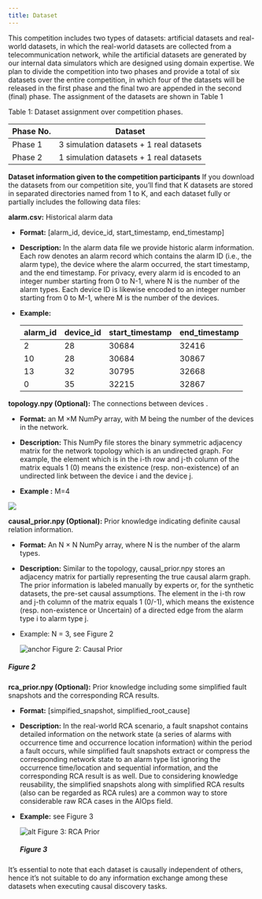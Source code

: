 ```yaml
---
title: Dataset
---
```


This competition includes two types of datasets: artificial datasets and real-world datasets, in which the real-world datasets are collected from a telecommunication network, while the artificial datasets are generated by our internal data simulators which are designed using domain expertise. We plan to divide the competition into two phases and provide a total of six datasets over the entire competition, in which four of the datasets will be released in the first phase and the final two are appended in the second (final) phase. The assignment of the datasets are shown in Table 1

Table 1: Dataset assignment over competition phases.

| Phase No. | Dataset                                 |
| --------- | --------------------------------------- |
| Phase 1   | 3 simulation datasets + 1 real datasets |
| Phase 2   | 1 simulation datasets + 1 real datasets |

**Dataset information given to the competition participants** If you download the datasets from our competition site, you’ll find that K datasets are stored in separated directories named from 1 to K, and each dataset fully or partially includes the following data files:

**alarm.csv:** Historical alarm data

+ **Format:** \[alarm\_id, device\_id, start\_timestamp, end\_timestamp\]

+ **Description:** In the alarm data file we provide historic alarm information. Each row denotes an alarm record which contains the alarm ID (i.e., the alarm type), the device where the alarm occurred, the start timestamp, and the end timestamp. For privacy, every alarm id is encoded to an integer number starting from 0 to N-1, where N is the number of the alarm types. Each device ID is likewise encoded to an integer number starting from 0 to M-1, where M is the number of the devices.

+ **Example:**

  | alarm\_id | device\_id | start\_timestamp | end\_timestamp |
  | --------- | ---------- | ---------------- | -------------- |
  | 2         | 28         | 30684            | 32416          |
  | 10        | 28         | 30684            | 30867          |
  | 13        | 32         | 30795            | 32668          |
  | 0         | 35         | 32215            | 32867          |

**topology.npy (Optional):** The connections between devices .

+ **Format:** an M ×M NumPy array, with M being the number of the devices in the network.

+ **Description:** This NumPy file stores the binary symmetric adjacency matrix for the network topology which is an undirected graph. For example, the element which is in the i-th row and j-th column of the matrix equals 1 (0) means the existence (resp. non-existence) of an undirected link between the device i and the device j.

+ **Example :** M=4

![](../assets/img/matrix.png)

**causal\_prior.npy (Optional):** Prior knowledge indicating definite causal relation information.

+ **Format:** An N × N NumPy array, where N is the number of the alarm types.

+ **Description:** Similar to the topology, causal\_prior.npy stores an adjacency matrix for partially representing the true causal alarm graph. The prior information is labeled manually by experts or, for the synthetic datasets, the pre-set causal assumptions. The element in the i-th row and j-th column of the matrix equals 1 (0/-1), which means the existence (resp. non-existence or Uncertain) of a directed edge from the alarm type i to alarm type j.

+ Example: N = 3, see Figure 2  

  ![anchor Figure 2: Causal Prior](../assets/img/causal_prior.png "Figure 2: Causal Prior")

##### Figure 2

**rca\_prior.npy (Optional):** Prior knowledge including some simplified fault snapshots and the corresponding RCA results.

+ **Format:** \[simpified\_snapshot, simplified\_root\_cause\]

+ **Description:** In the real-world RCA scenario, a fault snapshot contains detailed information on the network state (a series of alarms with occurrence time and occurrence location information) within the period a fault occurs, while simplified fault snapshots extract or compress the corresponding network state to an alarm type list ignoring the occurrence time/location and sequential information, and the corresponding RCA result is as well. Due to considering knowledge reusability, the simplified snapshots along with simplified RCA results (also can be regarded as RCA rules) are a common way to store considerable raw RCA cases in the AIOps field.

+ **Example:** see Figure 3  

  ![alt Figure 3: RCA Prior](../assets/img/rca_prior.png "Figure 3: RCA Prior")  
  ##### Figure 3 

It’s essential to note that each dataset is causally independent of others, hence it’s not suitable to do any information exchange among these datasets when executing causal discovery tasks.